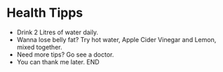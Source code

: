 # Health Tipps
- Drink 2 Litres of water daily.
- Wanna lose belly fat? Try hot water, Apple Cider Vinegar and Lemon, mixed together.
- Need more tips? Go see a doctor.
- You can thank me later.
END
